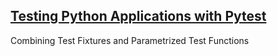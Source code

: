 ## [Testing Python Applications with Pytest](https://semaphoreci.com/community/tutorials/testing-python-applications-with-pytest)  

Combining Test Fixtures and Parametrized Test Functions
